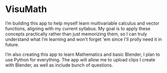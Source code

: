 # VisuMath

I’m building this app to help myself learn multivariable calculus and vector functions, aligning with my current syllabus. My goal is to apply these concepts practically rather than just memorizing them, so I can truly understand what I’m learning and won't forget 'em since I'll prolly need it in future.

I’m also creating this app to learn Mathematics and  basic Blender, I plan to use Python for everything. The app will allow me to upload clips I create with Blender, as well as include bunch of questions.
